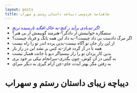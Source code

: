 ```yaml
---
layout: posts
title: شاهنامه فردوسی دیباچه داستان رستم و سهراب
---
```


- <span style="color: blue;">*اگر تندبادی برآید ز کنج-به خاک افگند نارسیده ترنج*
-  ستمگاره خوانیمش ار دادگر؟-هنرمند گوییمش ار بی هنر؟    
- اگر مرگ دادست بی داد چیست؟-به داد این همه بانگ و فریاد چیست؟
- از این راز جان تو آگاه نیست-بدین پرده اندر تو را راه نیست
- همه تا در آز گردد فراز-به کس بر نشد این در راز باز
- بدین کار یزدان تو را راز نیستپاگر دیو با جانت همباز نیست
- به گیتی در آن کوش، چون بگذری-سرانجام نیکی بر خود بری
- به زفتن مگر بهتر آیدت جای-چن آرام گیری به دیگر سرای
# دیباچه زیبای داستان رستم و سهراب

